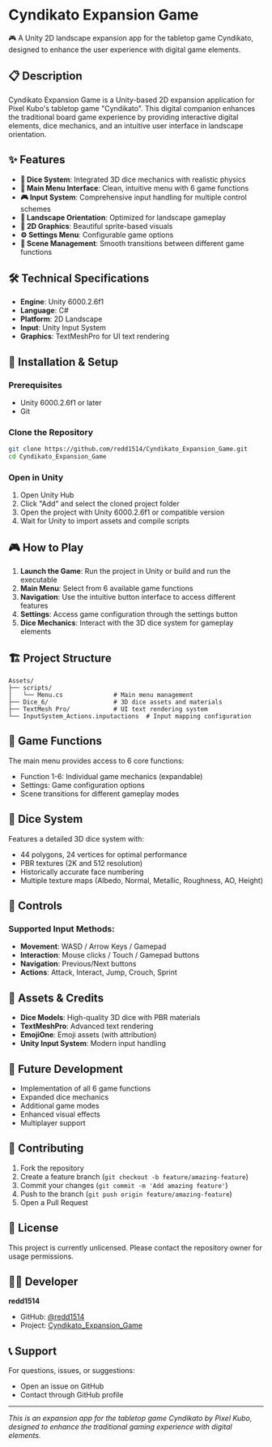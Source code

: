# Cyndikato Expansion Game

🎮 A Unity 2D landscape expansion app for the tabletop game Cyndikato, designed to enhance the user experience with digital game elements.

## 📋 Description

Cyndikato Expansion Game is a Unity-based 2D expansion application for Pixel Kubo's tabletop game "Cyndikato". This digital companion enhances the traditional board game experience by providing interactive digital elements, dice mechanics, and an intuitive user interface in landscape orientation.

## ✨ Features

- **🎲 Dice System**: Integrated 3D dice mechanics with realistic physics
- **🎯 Main Menu Interface**: Clean, intuitive menu with 6 game functions
- **🎮 Input System**: Comprehensive input handling for multiple control schemes
- **📱 Landscape Orientation**: Optimized for landscape gameplay
- **🎨 2D Graphics**: Beautiful sprite-based visuals
- **⚙️ Settings Menu**: Configurable game options
- **🔄 Scene Management**: Smooth transitions between different game functions

## 🛠️ Technical Specifications

- **Engine**: Unity 6000.2.6f1
- **Language**: C# 
- **Platform**: 2D Landscape
- **Input**: Unity Input System
- **Graphics**: TextMeshPro for UI text rendering

## 🚀 Installation & Setup

### Prerequisites
- Unity 6000.2.6f1 or later
- Git

### Clone the Repository
```bash
git clone https://github.com/redd1514/Cyndikato_Expansion_Game.git
cd Cyndikato_Expansion_Game
```

### Open in Unity
1. Open Unity Hub
2. Click "Add" and select the cloned project folder
3. Open the project with Unity 6000.2.6f1 or compatible version
4. Wait for Unity to import assets and compile scripts

## 🎮 How to Play

1. **Launch the Game**: Run the project in Unity or build and run the executable
2. **Main Menu**: Select from 6 available game functions
3. **Navigation**: Use the intuitive button interface to access different features
4. **Settings**: Access game configuration through the settings button
5. **Dice Mechanics**: Interact with the 3D dice system for gameplay elements

## 🏗️ Project Structure

```
Assets/
├── scripts/
│   └── Menu.cs              # Main menu management
├── Dice_6/                  # 3D dice assets and materials
├── TextMesh Pro/            # UI text rendering system
└── InputSystem_Actions.inputactions  # Input mapping configuration
```

## 🎯 Game Functions

The main menu provides access to 6 core functions:
- Function 1-6: Individual game mechanics (expandable)
- Settings: Game configuration options
- Scene transitions for different gameplay modes

## 🎲 Dice System

Features a detailed 3D dice system with:
- 44 polygons, 24 vertices for optimal performance
- PBR textures (2K and 512 resolution)
- Historically accurate face numbering
- Multiple texture maps (Albedo, Normal, Metallic, Roughness, AO, Height)

## 🔧 Controls

### Supported Input Methods:
- **Movement**: WASD / Arrow Keys / Gamepad
- **Interaction**: Mouse clicks / Touch / Gamepad buttons
- **Navigation**: Previous/Next buttons
- **Actions**: Attack, Interact, Jump, Crouch, Sprint

## 🎨 Assets & Credits

- **Dice Models**: High-quality 3D dice with PBR materials
- **TextMeshPro**: Advanced text rendering
- **EmojiOne**: Emoji assets (with attribution)
- **Unity Input System**: Modern input handling

## 🔮 Future Development

- Implementation of all 6 game functions
- Expanded dice mechanics
- Additional game modes
- Enhanced visual effects
- Multiplayer support

## 🤝 Contributing

1. Fork the repository
2. Create a feature branch (`git checkout -b feature/amazing-feature`)
3. Commit your changes (`git commit -m 'Add amazing feature'`)
4. Push to the branch (`git push origin feature/amazing-feature`)
5. Open a Pull Request

## 📄 License

This project is currently unlicensed. Please contact the repository owner for usage permissions.

## 👨‍💻 Developer

**redd1514**
- GitHub: [@redd1514](https://github.com/redd1514)
- Project: [Cyndikato_Expansion_Game](https://github.com/redd1514/Cyndikato_Expansion_Game)

## 📞 Support

For questions, issues, or suggestions:
- Open an issue on GitHub
- Contact through GitHub profile

---

*This is an expansion app for the tabletop game Cyndikato by Pixel Kubo, designed to enhance the traditional gaming experience with digital elements.*
